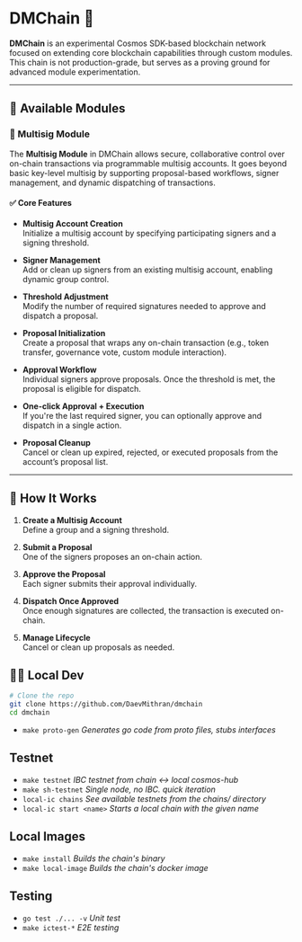 # DMChain 🧪

**DMChain** is an experimental Cosmos SDK-based blockchain network focused on extending core blockchain capabilities through custom modules. This chain is not production-grade, but serves as a proving ground for advanced module experimentation.

---

## 🧩 Available Modules

### 🔐 Multisig Module

The **Multisig Module** in DMChain allows secure, collaborative control over on-chain transactions via programmable multisig accounts. It goes beyond basic key-level multisig by supporting proposal-based workflows, signer management, and dynamic dispatching of transactions.

#### ✅ Core Features

- **Multisig Account Creation**  
  Initialize a multisig account by specifying participating signers and a signing threshold.

- **Signer Management**  
  Add or clean up signers from an existing multisig account, enabling dynamic group control.

- **Threshold Adjustment**  
  Modify the number of required signatures needed to approve and dispatch a proposal.

- **Proposal Initialization**  
  Create a proposal that wraps any on-chain transaction (e.g., token transfer, governance vote, custom module interaction).

- **Approval Workflow**  
  Individual signers approve proposals. Once the threshold is met, the proposal is eligible for dispatch.

- **One-click Approval + Execution**  
  If you're the last required signer, you can optionally approve and dispatch in a single action.

- **Proposal Cleanup**  
  Cancel or clean up expired, rejected, or executed proposals from the account’s proposal list.

---

## 🚀 How It Works

1. **Create a Multisig Account**  
   Define a group and a signing threshold.

2. **Submit a Proposal**  
   One of the signers proposes an on-chain action.

3. **Approve the Proposal**  
   Each signer submits their approval individually.

4. **Dispatch Once Approved**  
   Once enough signatures are collected, the transaction is executed on-chain.

5. **Manage Lifecycle**  
   Cancel or clean up proposals as needed.


## 👷‍♂️ Local Dev

```bash
# Clone the repo
git clone https://github.com/DaevMithran/dmchain
cd dmchain
```

- `make proto-gen` *Generates go code from proto files, stubs interfaces*

## Testnet

- `make testnet` *IBC testnet from chain <-> local cosmos-hub*
- `make sh-testnet` *Single node, no IBC. quick iteration*
- `local-ic chains` *See available testnets from the chains/ directory*
- `local-ic start <name>` *Starts a local chain with the given name*

## Local Images

- `make install`      *Builds the chain's binary*
- `make local-image`  *Builds the chain's docker image*

## Testing

- `go test ./... -v` *Unit test*
- `make ictest-*`  *E2E testing*
